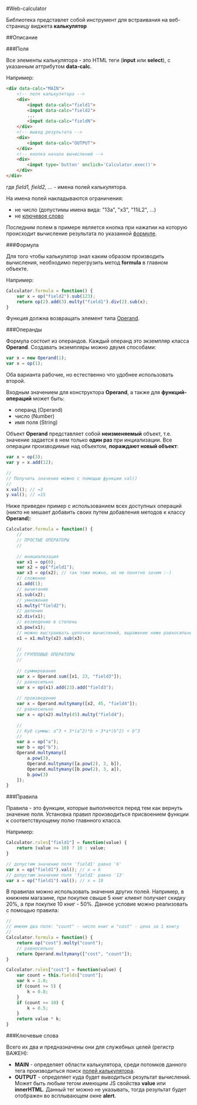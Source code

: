 #Web-calculator

Библиотека представлет собой инструмент для встраивания на веб-страницу виджета **калькулятор**

##Описание

###Поля

Все элементы калькулятора - это HTML теги (**input** или **select**), с указанным аттрибутом **data-calc**.

Например:
```html
<div data-calc="MAIN">
	<!-- поля калькулятора -->
	<div>
		<input data-calc="field1">
		<input data-calc="field2">
		...
		<input data-calc="fieldN">
	</div>
	<!-- вывод результата -->
	<div>
		<input data-calc="OUTPUT">
	</div>
	<!-- кнопка начала вычислений -->
	<div>
		<input type='button' onclick='Calculator.exec()'>
	</div>
</div>
```
где *field1, field2, ...* - имена полей калькулятора.

На имена полей накладываются ограничения:
- не число (допустимы имена вида: "13a", "x3", "11iL2", ...)
- не [ключевое слово](#Ключевые-слова)

Последним полем в примере является кнопка при нажатии на которую происходит вычисление результата по указанной [формуле](#Формула).

###Формула

Для того чтобы калькулятор знал каким образом производить вычисления, необходимо перегрузить метод **formula** в главном объекте.

Например:
```javascript
Calculator.formula = function() {
	var x = op("field2").sub(123);
	return op(2).add(3).multy("field1").div(2).sub(x);
}
```
Функция должна возвращать элемент типа [Operand](#Операнды).

###Операнды

Формула состоит из операндов. Каждый операнд это экземпляр класса **Operand**. Создавать экземпляры можно двумя способами:

```javascript
var x = new Operand(1);
var x = op(1);
```

Оба варианта рабочие, но естественно что удобнее использовать второй.

Входным значением для конструктора **Operand**, а также для **функций-операций** может быть:
- операнд (Operand)
- число (Number)
- имя поля (String)

Объект **Operand** представляет собой **неизменяемый** объект, т.е. значение задается в нем только **один раз** при инциализации. Все операции производимые над объектом, **пораждают новый объект**:
```javascript
var x = op(3);
var y = x.add(12);

//
// Получить значение можно с помощью функции val()
//
x.val(); // =3
y.val(); // =15
```

Ниже приведен пример с использованием всех доступных операций (никто не мешает добавить своих путем добавления методов к классу **Operand**):
```javascript
Calculator.formula = function() {
	//
	// ПРОСТЫЕ ОПЕРАТОРЫ
	//
	
	// инициализация
	var x1 = op(0);
	var x2 = op("field1");
	var x3 = op(x2); // так тоже можно, но не понятно зачем :-)
	// сложение
	x1.add(1);
	// вычитание
	x1.sub(x2);
	// умножение
	x1.multy("field2");
	// деление
	x2.div(x1);
	// возведение в степень
	x3.pow(x1);
	// можно выстраивать цепочки вычислений, выражение ниже равносильно: x1 = x1 * x2 - x3
	x1 = x1.multy(x2).sub(x3);
	
	//
	// ГРУППОВЫЕ ОПЕРАТОРЫ
	//
	
	// суммирование
	var x = Operand.sum([x1, 23, "field3"]);
	// равносильно
	var x = op(x1).add(23).add("field3");
	
	// произведение
	var x = Operand.multymany([x2, 45, "field4"]);
	// равносильно
	var x = op(x2).multy(45).multy("field4");
	
	//
	// Куб суммы: a^3 + 3*(a^2)*b + 3*a*(b^2) + b^3
	//
	var a = op("a");
	var b = op("b");
	Operand.multymany([
		a.pow(3),
		Operand.multymany([a.pow(2), 3, b]),
		Operand.multymany([b.pow(2), 3, a]),
		b.pow(3)
	]);
}
```

###Правила

Правила - это функции, которые выполняются перед тем как вернуть значение поля. Установка правил производиться присвоением функции к соответствующему полю главнного класса.

Например:
```javascript
Calculator.rules["field1"] = function(value) {
	return (value >= 10) ? 10 : value;
}

// допустим значение поля 'field1' равно '6'
var x = op("field1").val(); // x = 6
// допустим значение поля 'field1' равно '13'
var x = op("field1").val(); // x = 10
```

В правилах можно использовать значения других полей. Например, в книжнем магазине, при покупке свыше 5 книг клиент получает скидку 20%, а при покупке 10 книг - 50%. Данное условие можно реализовать с помощью правила:

```javascript
//
// имеем два поля: "count" - число книг и "cost" - цена за 1 книгу
//
Calculator.formula = function() {
	return op("cost").multy("count");
	// равносильно
	return Operand.multymany(["cost", "count"]);
}

Calculator.rules["cost"] = function(value) {
	var count = this.fields["count"];
	var k = 1.0;
	if (count >= 5) {
		k = 0.8;
	}
	if (count >= 10) {
		k = 0.5;
	}
	return value * k;
}
```

###Ключевые слова

Всего их два и предназначены они для служебных целей (регистр ВАЖЕН):
- **MAIN** - определяет области калькулятора, среди потомков данного тега производиться поиск [полей калькулятора](#Поля).
- **OUTPUT** - определяет куда будет выводиться результат вычислений. Может быть любым тегом имеющим JS свойства **value** или **innerHTML**. Данный тег можно не указывать, тогда результат будет отображен во всплывающем окне **alert**.
